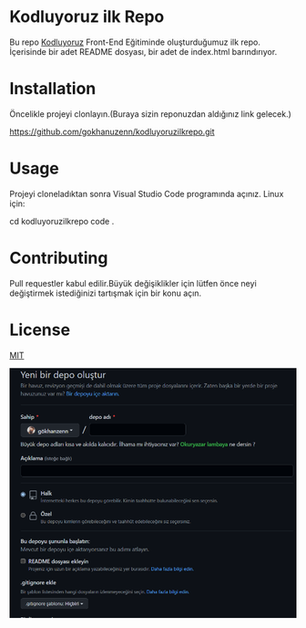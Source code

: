 # Kodluyoruz ilk Repo

Bu repo [Kodluyoruz](kodluyoruz.org) Front-End Eğitiminde oluşturduğumuz ilk repo. İçerisinde bir adet README dosyası, bir adet de index.html barındırıyor.

# Installation

Öncelikle projeyi clonlayın.(Buraya sizin reponuzdan aldığınız link gelecek.)

https://github.com/gokhanuzenn/kodluyoruzilkrepo.git

# Usage

Projeyi cloneladıktan sonra Visual Studio Code programında açınız. Linux için:

cd kodluyoruzilkrepo
code .

# Contributing

Pull requestler kabul edilir.Büyük değişiklikler için lütfen önce neyi değiştirmek istediğinizi tartışmak için bir konu açın.


# License

[MIT](https://choosealicense.com/licenses/mit/)

![](Screenshot.png)







